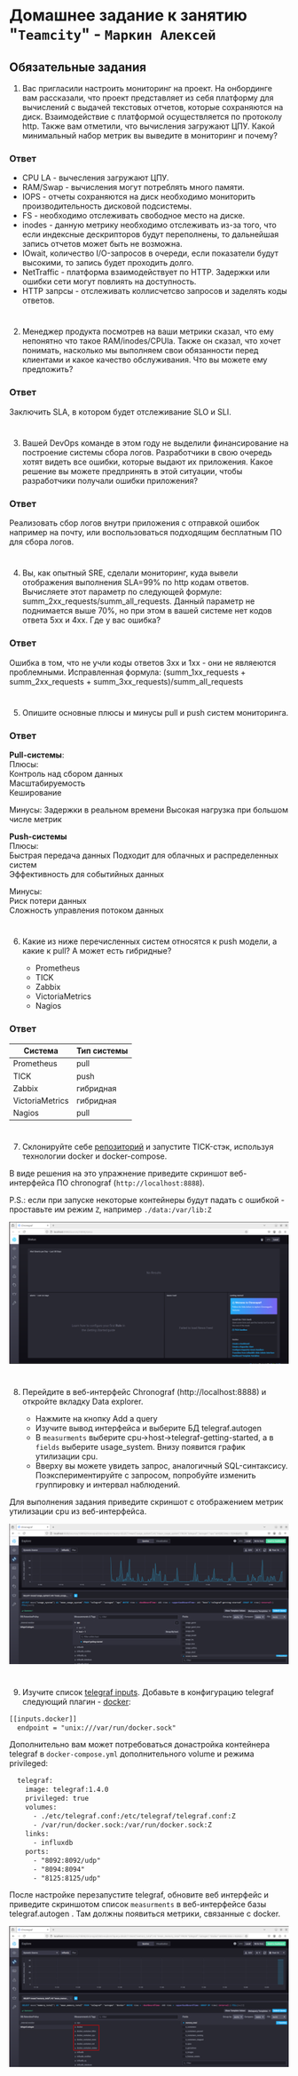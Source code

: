 # Домашнее задание к занятию "`Teamcity`" - `Маркин Алексей`

## Обязательные задания

1. Вас пригласили настроить мониторинг на проект. На онбординге вам рассказали, что проект представляет из себя 
платформу для вычислений с выдачей текстовых отчетов, которые сохраняются на диск. Взаимодействие с платформой 
осуществляется по протоколу http. Также вам отметили, что вычисления загружают ЦПУ. Какой минимальный набор метрик вы
выведите в мониторинг и почему?

### Ответ

- CPU LA - вычесления загружают ЦПУ.
- RAM/Swap -  вычисления могут потреблять много памяти.
- IOPS - отчеты сохраняются на диск необходимо мониторить производительность дисковой подсистемы.
- FS - необходимо отслеживать свободное место на диске.
- inodes - данную метрику необходимо отслеживать из-за того, что если индексные дескрипторов будут переполнены, то дальнейшая запись отчетов может быть не возможна.
- IOwait, количество I/O-запросов в очереди, если показатели будут высокими, то запись будет проходить долго.
- NetTraffic - платформа взаимодействует по HTTP. Задержки или ошибки сети могут повлиять на доступность.
- HTTP запрсы - отслеживать коллисчетсво запросов и заделять коды ответов.

#
2. Менеджер продукта посмотрев на ваши метрики сказал, что ему непонятно что такое RAM/inodes/CPUla. Также он сказал, 
что хочет понимать, насколько мы выполняем свои обязанности перед клиентами и какое качество обслуживания. Что вы 
можете ему предложить?

### Ответ

Заключить SLA, в котором будет отслеживание SLO и SLI.

#
3. Вашей DevOps команде в этом году не выделили финансирование на построение системы сбора логов. Разработчики в свою 
очередь хотят видеть все ошибки, которые выдают их приложения. Какое решение вы можете предпринять в этой ситуации, 
чтобы разработчики получали ошибки приложения?

### Ответ

Реализовать сбор логов внутри приложения с отправкой ошибок например на почту, или воспользоваться подходящим бесплатным ПО для сбора логов.

#
4. Вы, как опытный SRE, сделали мониторинг, куда вывели отображения выполнения SLA=99% по http кодам ответов. 
Вычисляете этот параметр по следующей формуле: summ_2xx_requests/summ_all_requests. Данный параметр не поднимается выше 
70%, но при этом в вашей системе нет кодов ответа 5xx и 4xx. Где у вас ошибка?

### Ответ

Ошибка в том, что не учли коды ответов 3хх и 1хх - они не являеются проблемными.
Исправленная формула: (summ_1xx_requests + summ_2xx_requests + summ_3xx_requests)/summ_all_requests

#
5. Опишите основные плюсы и минусы pull и push систем мониторинга.

### Ответ

**Pull-системы**:  
Плюсы:  
Контроль над сбором данных  
Масштабируемость  
Кеширование

Минусы:
Задержки в реальном времени
Высокая нагрузка при большом числе метрик 

**Push-системы**  
Плюсы:  
Быстрая передача данных 
Подходит для облачных и распределенных систем  
Эффективность для событийных данных  

Минусы:  
Риск потери данных  
Сложность управления потоком данных  

#
6. Какие из ниже перечисленных систем относятся к push модели, а какие к pull? А может есть гибридные?

    - Prometheus 
    - TICK
    - Zabbix
    - VictoriaMetrics
    - Nagios

### Ответ

Система | Тип системы
-- | --
Prometheus | pull
TICK | push
Zabbix | гибридная
VictoriaMetrics | гибридная
Nagios | pull

#
7. Склонируйте себе [репозиторий](https://github.com/influxdata/sandbox/tree/master) и запустите TICK-стэк, 
используя технологии docker и docker-compose.

В виде решения на это упражнение приведите скриншот веб-интерфейса ПО chronograf (`http://localhost:8888`). 

P.S.: если при запуске некоторые контейнеры будут падать с ошибкой - проставьте им режим `Z`, например
`./data:/var/lib:Z`

![7](https://github.com/Markin-AI/mon-01/blob/main/img/7.png)

#
8. Перейдите в веб-интерфейс Chronograf (http://localhost:8888) и откройте вкладку Data explorer.
        
    - Нажмите на кнопку Add a query
    - Изучите вывод интерфейса и выберите БД telegraf.autogen
    - В `measurments` выберите cpu->host->telegraf-getting-started, а в `fields` выберите usage_system. Внизу появится график утилизации cpu.
    - Вверху вы можете увидеть запрос, аналогичный SQL-синтаксису. Поэкспериментируйте с запросом, попробуйте изменить группировку и интервал наблюдений.

Для выполнения задания приведите скриншот с отображением метрик утилизации cpu из веб-интерфейса.

![8](https://github.com/Markin-AI/mon-01/blob/main/img/8.png)

#
9. Изучите список [telegraf inputs](https://github.com/influxdata/telegraf/tree/master/plugins/inputs). 
Добавьте в конфигурацию telegraf следующий плагин - [docker](https://github.com/influxdata/telegraf/tree/master/plugins/inputs/docker):
```
[[inputs.docker]]
  endpoint = "unix:///var/run/docker.sock"
```

Дополнительно вам может потребоваться донастройка контейнера telegraf в `docker-compose.yml` дополнительного volume и 
режима privileged:
```
  telegraf:
    image: telegraf:1.4.0
    privileged: true
    volumes:
      - ./etc/telegraf.conf:/etc/telegraf/telegraf.conf:Z
      - /var/run/docker.sock:/var/run/docker.sock:Z
    links:
      - influxdb
    ports:
      - "8092:8092/udp"
      - "8094:8094"
      - "8125:8125/udp"
```

После настройке перезапустите telegraf, обновите веб интерфейс и приведите скриншотом список `measurments` в 
веб-интерфейсе базы telegraf.autogen . Там должны появиться метрики, связанные с docker.

![9](https://github.com/Markin-AI/mon-01/blob/main/img/9.png)
